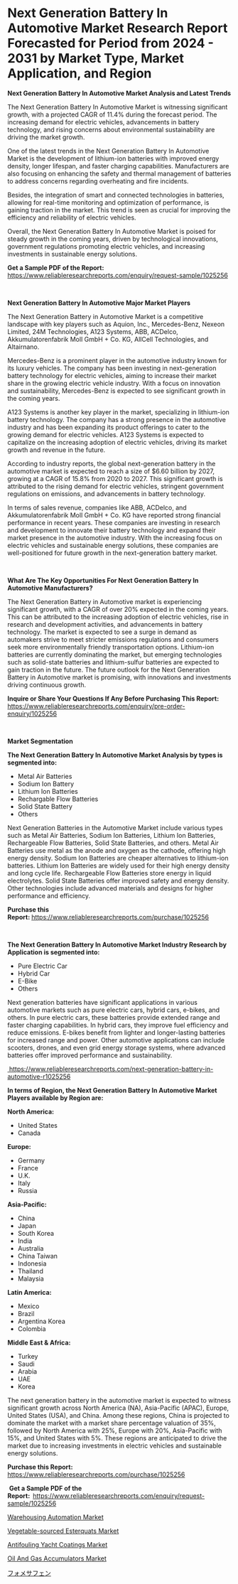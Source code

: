 <p><h1>Next Generation Battery In Automotive Market Research Report Forecasted for Period from 2024 -  2031 by Market Type, Market Application, and Region</h1></p><p><strong>Next Generation Battery In Automotive Market Analysis and Latest Trends</strong></p>
<p><p>The Next Generation Battery In Automotive Market is witnessing significant growth, with a projected CAGR of 11.4% during the forecast period. The increasing demand for electric vehicles, advancements in battery technology, and rising concerns about environmental sustainability are driving the market growth.</p><p>One of the latest trends in the Next Generation Battery In Automotive Market is the development of lithium-ion batteries with improved energy density, longer lifespan, and faster charging capabilities. Manufacturers are also focusing on enhancing the safety and thermal management of batteries to address concerns regarding overheating and fire incidents.</p><p>Besides, the integration of smart and connected technologies in batteries, allowing for real-time monitoring and optimization of performance, is gaining traction in the market. This trend is seen as crucial for improving the efficiency and reliability of electric vehicles.</p><p>Overall, the Next Generation Battery In Automotive Market is poised for steady growth in the coming years, driven by technological innovations, government regulations promoting electric vehicles, and increasing investments in sustainable energy solutions.</p></p>
<p><strong>Get a Sample PDF of the Report:&nbsp;</strong> <a href="https://www.reliableresearchreports.com/enquiry/request-sample/1025256">https://www.reliableresearchreports.com/enquiry/request-sample/1025256</a></p>
<p>&nbsp;</p>
<p><strong>Next Generation Battery In Automotive Major Market Players</strong></p>
<p><p>The Next Generation Battery in Automotive Market is a competitive landscape with key players such as Aquion, Inc., Mercedes-Benz, Nexeon Limited, 24M Technologies, A123 Systems, ABB, ACDelco, Akkumulatorenfabrik Moll GmbH + Co. KG, AllCell Technologies, and Altairnano. </p><p>Mercedes-Benz is a prominent player in the automotive industry known for its luxury vehicles. The company has been investing in next-generation battery technology for electric vehicles, aiming to increase their market share in the growing electric vehicle industry. With a focus on innovation and sustainability, Mercedes-Benz is expected to see significant growth in the coming years.</p><p>A123 Systems is another key player in the market, specializing in lithium-ion battery technology. The company has a strong presence in the automotive industry and has been expanding its product offerings to cater to the growing demand for electric vehicles. A123 Systems is expected to capitalize on the increasing adoption of electric vehicles, driving its market growth and revenue in the future.</p><p>According to industry reports, the global next-generation battery in the automotive market is expected to reach a size of $6.60 billion by 2027, growing at a CAGR of 15.8% from 2020 to 2027. This significant growth is attributed to the rising demand for electric vehicles, stringent government regulations on emissions, and advancements in battery technology.</p><p>In terms of sales revenue, companies like ABB, ACDelco, and Akkumulatorenfabrik Moll GmbH + Co. KG have reported strong financial performance in recent years. These companies are investing in research and development to innovate their battery technology and expand their market presence in the automotive industry. With the increasing focus on electric vehicles and sustainable energy solutions, these companies are well-positioned for future growth in the next-generation battery market.</p></p>
<p>&nbsp;</p>
<p><strong>What Are The Key Opportunities For Next Generation Battery In Automotive Manufacturers?</strong></p>
<p><p>The Next Generation Battery in Automotive market is experiencing significant growth, with a CAGR of over 20% expected in the coming years. This can be attributed to the increasing adoption of electric vehicles, rise in research and development activities, and advancements in battery technology. The market is expected to see a surge in demand as automakers strive to meet stricter emissions regulations and consumers seek more environmentally friendly transportation options. Lithium-ion batteries are currently dominating the market, but emerging technologies such as solid-state batteries and lithium-sulfur batteries are expected to gain traction in the future. The future outlook for the Next Generation Battery in Automotive market is promising, with innovations and investments driving continuous growth.</p></p>
<p><strong>Inquire or Share Your Questions If Any Before Purchasing This Report:</strong> <a href="https://www.reliableresearchreports.com/enquiry/pre-order-enquiry/1025256">https://www.reliableresearchreports.com/enquiry/pre-order-enquiry/1025256</a></p>
<p>&nbsp;</p>
<p><strong>Market Segmentation</strong></p>
<p><strong>The Next Generation Battery In Automotive Market Analysis by types is segmented into:</strong></p>
<p><ul><li>Metal Air Batteries</li><li>Sodium Ion Battery</li><li>Lithium Ion Batteries</li><li>Rechargable Flow Batteries</li><li>Solid State Battery</li><li>Others</li></ul></p>
<p><p>Next Generation Batteries in the Automotive Market include various types such as Metal Air Batteries, Sodium Ion Batteries, Lithium Ion Batteries, Rechargeable Flow Batteries, Solid State Batteries, and others. Metal Air Batteries use metal as the anode and oxygen as the cathode, offering high energy density. Sodium Ion Batteries are cheaper alternatives to lithium-ion batteries. Lithium Ion Batteries are widely used for their high energy density and long cycle life. Rechargeable Flow Batteries store energy in liquid electrolytes. Solid State Batteries offer improved safety and energy density. Other technologies include advanced materials and designs for higher performance and efficiency.</p></p>
<p><strong>Purchase this Report:&nbsp;</strong><a href="https://www.reliableresearchreports.com/purchase/1025256">https://www.reliableresearchreports.com/purchase/1025256</a></p>
<p>&nbsp;</p>
<p><strong>The Next Generation Battery In Automotive Market Industry Research by Application is segmented into:</strong></p>
<p><ul><li>Pure Electric Car</li><li>Hybrid Car</li><li>E-Bike</li><li>Others</li></ul></p>
<p><p>Next generation batteries have significant applications in various automotive markets such as pure electric cars, hybrid cars, e-bikes, and others. In pure electric cars, these batteries provide extended range and faster charging capabilities. In hybrid cars, they improve fuel efficiency and reduce emissions. E-bikes benefit from lighter and longer-lasting  batteries for increased range and power. Other automotive applications can include scooters, drones, and even grid energy storage systems, where advanced batteries offer improved performance and sustainability.</p></p>
<p><a href="https://www.reliableresearchreports.com/next-generation-battery-in-automotive-r1025256">&nbsp;https://www.reliableresearchreports.com/next-generation-battery-in-automotive-r1025256</a></p>
<p><strong>In terms of Region, the Next Generation Battery In Automotive Market Players available by Region are:</strong></p>
<p>
    <p> <strong> North America: </strong>
        <ul>
            <li>United States</li>
            <li>Canada</li>
        </ul>
        </p> 
    <p> <strong> Europe: </strong>
        <ul>
            <li>Germany</li>
            <li>France</li>
            <li>U.K.</li>
            <li>Italy</li>
            <li>Russia</li>
        </ul>
        </p> 
    <p> <strong> Asia-Pacific: </strong>
        <ul>
            <li>China</li>
            <li>Japan</li>
            <li>South Korea</li>
            <li>India</li>
            <li>Australia</li>
            <li>China Taiwan</li>
            <li>Indonesia</li>
            <li>Thailand</li>
            <li>Malaysia</li>
        </ul>
        </p> 
    <p> <strong> Latin America: </strong>
        <ul>
            <li>Mexico</li>
            <li>Brazil</li>
            <li>Argentina Korea</li>
            <li>Colombia</li>
        </ul>
        </p> 
    <p> <strong> Middle East & Africa: </strong>
        <ul>
            <li>Turkey</li>
            <li>Saudi</li>
            <li>Arabia</li>
            <li>UAE</li>
            <li>Korea</li>
        </ul>
    </p>
    </p>
<p><p>The next generation battery in the automotive market is expected to witness significant growth across North America (NA), Asia-Pacific (APAC), Europe, United States (USA), and China. Among these regions, China is projected to dominate the market with a market share percentage valuation of 35%, followed by North America with 25%, Europe with 20%, Asia-Pacific with 15%, and United States with 5%. These regions are anticipated to drive the market due to increasing investments in electric vehicles and sustainable energy solutions.</p></p>
<p><strong>Purchase this Report: </strong><a href="https://www.reliableresearchreports.com/purchase/1025256">https://www.reliableresearchreports.com/purchase/1025256</a></p>
<p>&nbsp;<strong>Get a Sample PDF of the Report:&nbsp;&nbsp;</strong><a href="https://www.reliableresearchreports.com/enquiry/request-sample/1025256">https://www.reliableresearchreports.com/enquiry/request-sample/1025256</a></p>
<p><strong></strong></p>
<p><p><a href="https://medium.com/@cathymaggio37/warehousing-automation-market-exploring-market-share-market-trends-and-future-growth-fea067f7ad79">Warehousing Automation Market</a></p><p><a href="https://issuu.com/reportprime-2/docs/vegetable-sourced-esterquats-market-size-2030.pptx">Vegetable-sourced Esterquats Market</a></p><p><a href="https://github.com/Hazelklievgspy6vdcsmu106w/Market-Research-Report-List-2/blob/main/antifouling-yacht-coatings-market.md">Antifouling Yacht Coatings Market</a></p><p><a href="https://github.com/lubmix/Market-Research-Report-List-2/blob/main/oil-and-gas-accumulators-market.md">Oil And Gas Accumulators Market</a></p><p><a href="https://github.com/andym141978/Market-Research-Report-List-1/blob/main/590985357318.md">フォメサフェン</a></p></p>
